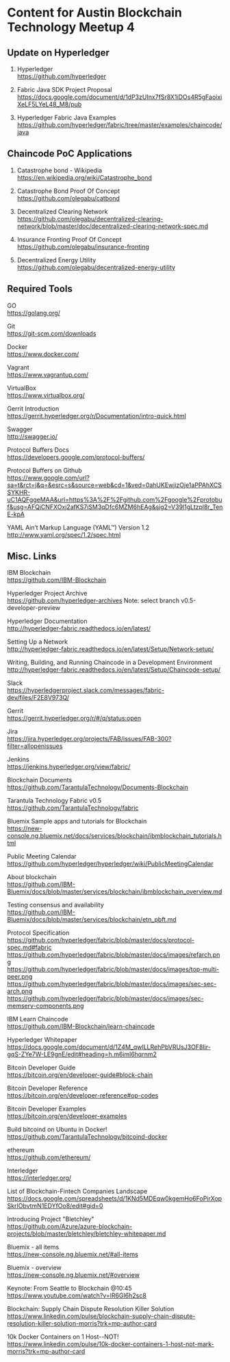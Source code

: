 # Content for Austin Blockchain Technology Meetup 4

## Update on Hyperledger 

1. Hyperledger<br/>
https://github.com/hyperledger

2. Fabric Java SDK Project Proposal<br/>
https://docs.google.com/document/d/1dP3zUInx7fSr8X1iDOs4R5gFaoixiXeLF5LYeL48_M8/pub

3. Hyperledger Fabric Java Examples<br/>
https://github.com/hyperledger/fabric/tree/master/examples/chaincode/java


## Chaincode PoC Applications

1. Catastrophe bond - Wikipedia<br/>
https://en.wikipedia.org/wiki/Catastrophe_bond

2. Catastrophe Bond Proof Of Concept<br/>
https://github.com/olegabu/catbond

3. Decentralized Clearing Network<br/>
https://github.com/olegabu/decentralized-clearing-network/blob/master/doc/decentralized-clearing-network-spec.md

4. Insurance Fronting Proof Of Concept<br/>
https://github.com/olegabu/insurance-fronting

5. Decentralized Energy Utility<br/>
https://github.com/olegabu/decentralized-energy-utility

## Required Tools

GO<br/>
https://golang.org/

Git<br/>
https://git-scm.com/downloads

Docker<br/>
https://www.docker.com/

Vagrant<br/>
https://www.vagrantup.com/

VirtualBox<br/>
https://www.virtualbox.org/

Gerrit Introduction<br/>
https://gerrit.hyperledger.org/r/Documentation/intro-quick.html

Swagger<br/>
http://swagger.io/

Protocol Buffers Docs<br/>
https://developers.google.com/protocol-buffers/

Protocol Buffers on Github<br/>
https://www.google.com/url?sa=t&rct=j&q=&esrc=s&source=web&cd=1&ved=0ahUKEwjizOje1aPPAhXCSSYKHR-uC1AQFggeMAA&url=https%3A%2F%2Fgithub.com%2Fgoogle%2Fprotobuf&usg=AFQjCNFXOxj2afKS7iSM3qDfc6MZM6hEAg&sig2=V39l1gLtzpl8r_TenE-kpA

YAML Ain’t Markup Language (YAML™) Version 1.2<br/>
http://www.yaml.org/spec/1.2/spec.html

## Misc. Links

IBM Blockchain<br/>
https://github.com/IBM-Blockchain

Hyperledger Project Archive<br/>
https://github.com/hyperledger-archives
Note: select branch v0.5-developer-preview

Hyperledger Documentation<br/>
http://hyperledger-fabric.readthedocs.io/en/latest/

Setting Up a Network<br/>
http://hyperledger-fabric.readthedocs.io/en/latest/Setup/Network-setup/

Writing, Building, and Running Chaincode in a Development Environment<br/>
http://hyperledger-fabric.readthedocs.io/en/latest/Setup/Chaincode-setup/

Slack<br/>
https://hyperledgerproject.slack.com/messages/fabric-dev/files/F2E8V973Q/

Gerrit<br/>
https://gerrit.hyperledger.org/r/#/q/status:open

Jira<br/>
https://jira.hyperledger.org/projects/FAB/issues/FAB-300?filter=allopenissues

Jenkins<br/>
https://jenkins.hyperledger.org/view/fabric/

Blockchain Documents<br/>
https://github.com/TarantulaTechnology/Documents-Blockchain

Tarantula Technology Fabric v0.5<br/>
https://github.com/TarantulaTechnology/fabric

Bluemix Sample apps and tutorials for Blockchain<br/>
https://new-console.ng.bluemix.net/docs/services/blockchain/ibmblockchain_tutorials.html

Public Meeting Calendar<br/>
https://github.com/hyperledger/hyperledger/wiki/PublicMeetingCalendar

About blockchain<br/>
https://github.com/IBM-Bluemix/docs/blob/master/services/blockchain/ibmblockchain_overview.md

Testing consensus and availability<br/>
https://github.com/IBM-Bluemix/docs/blob/master/services/blockchain/etn_pbft.md

Protocol Specification<br/>
https://github.com/hyperledger/fabric/blob/master/docs/protocol-spec.md#fabric
<br/>https://github.com/hyperledger/fabric/blob/master/docs/images/refarch.png
<br/>https://github.com/hyperledger/fabric/blob/master/docs/images/top-multi-peer.png
<br/>https://github.com/hyperledger/fabric/blob/master/docs/images/sec-sec-arch.png
<br/>https://github.com/hyperledger/fabric/blob/master/docs/images/sec-memserv-components.png

IBM Learn Chaincode<br/>
https://github.com/IBM-Blockchain/learn-chaincode

Hyperledger Whitepaper<br/>
https://docs.google.com/document/d/1Z4M_qwILLRehPbVRUsJ3OF8Iir-gqS-ZYe7W-LE9gnE/edit#heading=h.m6iml6hqrnm2

Bitcoin Developer Guide<br/>
https://bitcoin.org/en/developer-guide#block-chain

Bitcoin Developer Reference<br/>
https://bitcoin.org/en/developer-reference#op-codes

Bitcoin Developer Examples<br/>
https://bitcoin.org/en/developer-examples

Build bitcoind on Ubuntu in Docker!<br/>
https://github.com/TarantulaTechnology/bitcoind-docker

ethereum<br/>
https://github.com/ethereum/

Interledger<br/>
https://interledger.org/

List of Blockchain-Fintech Companies Landscape<br/>
https://docs.google.com/spreadsheets/d/1KNd5MDEqw0kgemHo6FoPirXopSkrIObvtmN1EDYfOo8/edit#gid=0

Introducing Project "Bletchley"<br/>
https://github.com/Azure/azure-blockchain-projects/blob/master/bletchley/bletchley-whitepaper.md

Bluemix - all items<br/>
https://new-console.ng.bluemix.net/#all-items

Bluemix - overview<br/>
https://new-console.ng.bluemix.net/#overview

Keynote: From Seattle to Blockchain @10:45<br/>
https://www.youtube.com/watch?v=lR6GI6h2sc8

Blockchain: Supply Chain Dispute Resolution Killer Solution<br/>
https://www.linkedin.com/pulse/blockchain-supply-chain-dispute-resolution-killer-solution-morris?trk=mp-author-card

10k Docker Containers on 1 Host--NOT!<br/>
https://www.linkedin.com/pulse/10k-docker-containers-1-host-not-mark-morris?trk=mp-author-card






